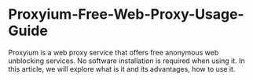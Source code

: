 # Proxyium-Free-Web-Proxy-Usage-Guide
Proxyium is a web proxy service that offers free anonymous web unblocking services. No software installation is required when using it.  In this article, we will explore what is it and its advantages, how to use it.
